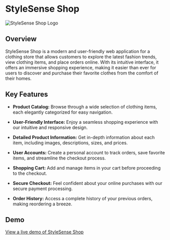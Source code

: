# StyleSense Shop

![StyleSense Shop Logo](url-to-your-logo.png)

## Overview

StyleSense Shop is a modern and user-friendly web application for a clothing store that allows customers to explore the latest fashion trends, view clothing items, and place orders online. With its intuitive interface, it offers an immersive shopping experience, making it easier than ever for users to discover and purchase their favorite clothes from the comfort of their homes.

## Key Features

- **Product Catalog:** Browse through a wide selection of clothing items, each elegantly categorized for easy navigation.

- **User-Friendly Interface:** Enjoy a seamless shopping experience with our intuitive and responsive design.

- **Detailed Product Information:** Get in-depth information about each item, including images, descriptions, sizes, and prices.

- **User Accounts:** Create a personal account to track orders, save favorite items, and streamline the checkout process.

- **Shopping Cart:** Add and manage items in your cart before proceeding to the checkout.

- **Secure Checkout:** Feel confident about your online purchases with our secure payment processing.

- **Order History:** Access a complete history of your previous orders, making reordering a breeze.

## Demo

[View a live demo of StyleSense Shop](url-to-live-demo)

